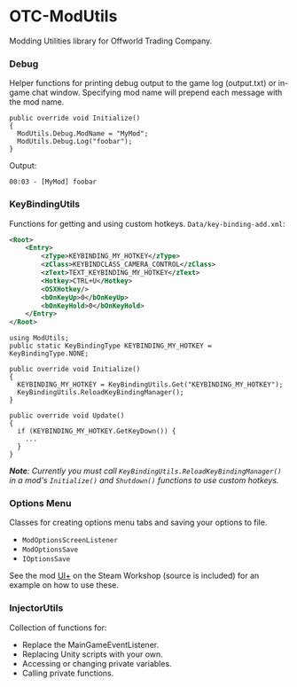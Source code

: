 # OTC-ModUtils
Modding Utilities library for Offworld Trading Company.

### Debug
Helper functions for printing debug output to the game log (output.txt) or in-game chat window.
Specifying mod name will prepend each message with the mod name.
```CSharp
public override void Initialize()
{
  ModUtils.Debug.ModName = "MyMod";
  ModUtils.Debug.Log("foobar");
}
```
Output:
```
00:03 - [MyMod] foobar
```

### KeyBindingUtils
Functions for getting and using custom hotkeys.
`Data/key-binding-add.xml`:
```XML
<Root>
	<Entry>
		<zType>KEYBINDING_MY_HOTKEY</zType>
		<zClass>KEYBINDCLASS_CAMERA_CONTROL</zClass>
		<zText>TEXT_KEYBINDING_MY_HOTKEY</zText>
		<Hotkey>CTRL+U</Hotkey>
		<OSXHotkey/>
		<bOnKeyUp>0</bOnKeyUp>
		<bOnKeyHold>0</bOnKeyHold>
	</Entry>
</Root>
```
```CSharp
using ModUtils;
public static KeyBindingType KEYBINDING_MY_HOTKEY = KeyBindingType.NONE;

public override void Initialize()
{
  KEYBINDING_MY_HOTKEY = KeyBindingUtils.Get("KEYBINDING_MY_HOTKEY");
  KeyBindingUtils.ReloadKeyBindingManager();
}

public override void Update()
{
  if (KEYBINDING_MY_HOTKEY.GetKeyDown()) {
    ...
  }
}
```
_**Note**: Currently you must call `KeyBindingUtils.ReloadKeyBindingManager()` in a mod's `Initialize()` and `Shutdown()` functions to use custom hotkeys._

### Options Menu
Classes for creating options menu tabs and saving your options to file.

 * `ModOptionsScreenListener`
 * `ModOptionsSave`
 * `IOptionsSave`

See the mod [UI+](http://steamcommunity.com/sharedfiles/filedetails/?id=819109474) on the Steam Workshop (source is included) for an example on how to use these.

### InjectorUtils
Collection of functions for:
 * Replace the MainGameEventListener.
 * Replacing Unity scripts with your own.
 * Accessing or changing private variables.
 * Calling private functions.
